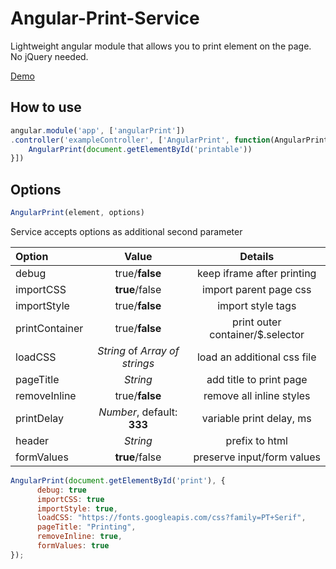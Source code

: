 # Angular-Print-Service
Lightweight angular module that allows you to print element on the page. No jQuery needed.


[Demo](https://foreheadsniffer.github.io/Angular-Print-Service/example/)

## How to use

```javascript
angular.module('app', ['angularPrint'])
.controller('exampleController', ['AngularPrint', function(AngularPrint) {
	AngularPrint(document.getElementById('printable'))
}])
```

## Options
``` javascript
AngularPrint(element, options)
```
Service accepts options as additional second parameter

| Option        | Value         | Details                                           |
| :------------ |:-------------:| :------------------------------------------------:|
| debug         | true/**false**    | keep iframe after printing|
| importCSS      | **true**/false      |   import parent page css |
| importStyle | true/**false**      |    import style tags |
| printContainer | true/**false**      |    print outer container/$.selector |
| loadCSS | *String* of *Array of strings*      |    load an additional css file |
| pageTitle | *String*      |    add title to print page |
| removeInline |  true/**false**  |  remove all inline styles |
| printDelay |  *Number*, default: **333**  |  variable print delay, ms |
| header |  *String*  | prefix to html  |
| formValues | **true**/false   |  preserve input/form values |

```javascript
AngularPrint(document.getElementById('print'), {
      debug: true
      importCSS: true
      importStyle: true,
      loadCSS: "https://fonts.googleapis.com/css?family=PT+Serif",
      pageTitle: "Printing",
      removeInline: true,
      formValues: true
});
```
